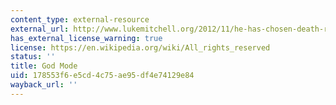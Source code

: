 ```yaml
---
content_type: external-resource
external_url: http://www.lukemitchell.org/2012/11/he-has-chosen-death-refusing-to-eat-or.html
has_external_license_warning: true
license: https://en.wikipedia.org/wiki/All_rights_reserved
status: ''
title: God Mode
uid: 178553f6-e5cd-4c75-ae95-df4e74129e84
wayback_url: ''
---
```

